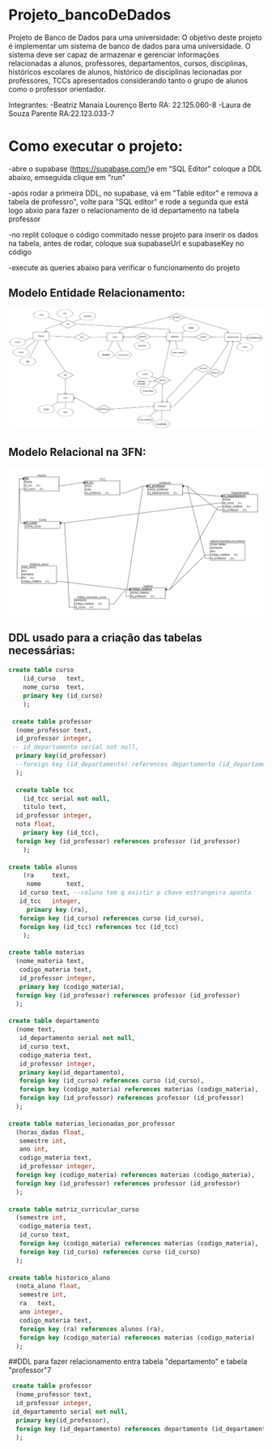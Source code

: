 # Projeto_bancoDeDados
Projeto de Banco de Dados para uma universidade: 
O objetivo deste projeto é implementar um sistema de banco de dados para uma universidade. O sistema deve ser capaz de armazenar e gerenciar informações relacionadas a alunos, professores, departamentos, cursos, disciplinas, históricos escolares de alunos, histórico de disciplinas lecionadas por professores, TCCs apresentados considerando tanto o grupo de alunos como o professor orientador.

Integrantes:
-Beatriz Manaia Lourenço Berto RA: 22.125.060-8
-Laura de Souza Parente RA:22.123.033-7

# Como executar o projeto:
-abre o supabase (https://supabase.com/)e em "SQL Editor" coloque a DDL abaixo, emseguida clique em "run"

-após rodar a primeira DDL, no supabase, vá em "Table editor" e remova a tabela de professro", volte para "SQL editor" e rode a segunda que está logo abxio para fazer o relacionamento de id departamento na tabela professor 

-no replit coloque o código commitado nesse projeto para inserir os dados na tabela, antes de rodar, coloque sua supabaseUrl e supabaseKey no código 

-execute as queries abaixo para verificar o funcionamento do projeto

##  Modelo Entidade Relacionamento:
![codigo1](./imagens/MER.png)

## Modelo Relacional na 3FN:
![codigo1](./imagens/MR-3FN.png)

## DDL usado para a criação das tabelas necessárias:

```sql
create table curso
	(id_curso	text, 
	nome_curso	text, 
	primary key (id_curso)
	);

 create table professor
  (nome_professor text,
  id_professor integer,
 -- id_departamento serial not null,
  primary key(id_professor)
  --foreign key (id_departamento) references departamento (id_departamento)
  );

  create table tcc
	(id_tcc serial not null, 
	titulo text,
  id_professor integer,
  nota float,
	primary key (id_tcc),
  foreign key (id_professor) references professor (id_professor)
	);

create table alunos
	(ra		text,
	 nome		text,
   id_curso text, --coluna tem q existir p chave estrangeira aponta
   id_tcc	integer,
	 primary key (ra),
   foreign key (id_curso) references curso (id_curso),
   foreign key (id_tcc) references tcc (id_tcc)
	);

create table materias
  (nome_materia text,
   codigo_materia text,
   id_professor integer,
   primary key (codigo_materia),
  foreign key (id_professor) references professor (id_professor)
  );

create table departamento 
  (nome text,
   id_departamento serial not null,
   id_curso text, 
   codigo_materia text,
   id_professor integer,
   primary key(id_departamento),
   foreign key (id_curso) references curso (id_curso),
   foreign key (codigo_materia) references materias (codigo_materia),
   foreign key (id_professor) references professor (id_professor)
  );

create table materias_lecionadas_por_professor
  (horas_dadas float,
   semestre int,
   ano int,
   codigo_materia text,
   id_professor integer,
  foreign key (codigo_materia) references materias (codigo_materia),
  foreign key (id_professor) references professor (id_professor)
  );

create table matriz_curricular_curso
  (semestre int,
   codigo_materia text,
   id_curso	text,
   foreign key (codigo_materia) references materias (codigo_materia),
   foreign key (id_curso) references curso (id_curso)
  );

create table historico_aluno
  (nota_aluno float,
   semestre int,
   ra	text,
   ano integer,
   codigo_materia text,
   foreign key (ra) references alunos (ra),
   foreign key (codigo_materia) references materias (codigo_materia)
  );

```

##DDL para fazer relacionamento entra tabela "departamento" e tabela "professor"7

```sql 
 create table professor
  (nome_professor text,
  id_professor integer,
 id_departamento serial not null,
  primary key(id_professor),
  foreign key (id_departamento) references departamento (id_departamento)
  );
  
```



